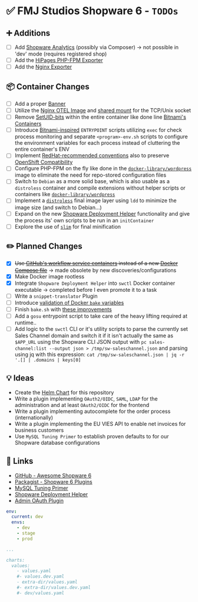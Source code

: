 # ✅ FMJ Studios Shopware 6 - `TODOs`

## ➕ Additions

- [ ] Add [Shopware Analytics](https://store.shopware.com/en/swag541977532977f/shopware-analytics.html) (possibly via
  Composer) -> not possible in 'dev' mode (requires registered shop)
- [ ] Add the [HiPages PHP-FPM Exporter](https://github.com/hipages/php-fpm_exporter)
- [ ] Add the [Nginx Exporter](https://github.com/nginxinc/nginx-prometheus-exporter)

## 📦 Container Changes

- [ ] Add a proper [Banner](http://patorjk.com/software/taag/#p=display&f=Doom&t=FMJ%20Studios%20-%20Shopware%206)
- [ ] Utilize
  the [Nginx OTEL Image](https://github.com/nginxinc/docker-nginx/blob/e78cf70ce7b73a0c9ea734c9cf8aaaa283c1cc5a/stable/debian-otel/Dockerfile)
  and [shared mount](https://tkacz.pro/kubernetes-nginx-and-php-fpm/) for the TCP/Unix socket
- [ ]
  Remove [SetUID-bits](https://eng.libretexts.org/Bookshelves/Computer_Science/Operating_Systems/Linux_-_The_Penguin_Marches_On_(McClanahan)/03%3A_Permission_and_Ownership_Management/3.04%3A_Special_Permission_Types_The_setuid_Bit#:~:text=The%20set%20user%20id%20bit,the%20user%20who%20launched%20it.)
  within the entire container like done
  line [Bitnami's Containers](https://github.com/bitnami/containers/blob/main/bitnami/redis/7.4/debian-12/Dockerfile#L48)
- [ ]
  Introduce [Bitnami-inspired](https://github.com/bitnami/containers/blob/main/bitnami/wordpress/6/debian-12/rootfs/opt/bitnami/scripts/wordpress/entrypoint.sh)
  `ENTRYPOINT` scripts utilizing `exec` for check process monitoring and separate `<program>-env.sh` scripts to
  configure the environment variables for each process instead of cluttering the entire container's ENV
- [ ]
  Implement [RedHat-recommended conventions](https://developers.redhat.com/articles/2023/03/23/10-tips-writing-secure-maintainable-dockerfiles)
  also to
  preserve [OpenShift Compatibility](https://developers.redhat.com/blog/2020/10/26/adapting-docker-and-kubernetes-containers-to-run-on-red-hat-openshift-container-platform#)
- [ ] Configure PHP-FPM on the fly like done in the [
  `docker-library/wordpress`](https://github.com/docker-library/wordpress/blob/master/latest/php8.3/fpm-alpine/Dockerfile)
  image to eliminate the need for repo-stored configuration files
- [ ] Switch to `Debian` as a more solid base, which is also usable as a `distroless` container and compile extensions
  without helper scripts or containers like [
  `docker-library/wordpress`](https://github.com/docker-library/wordpress/blob/master/latest/php8.3/fpm/Dockerfile)
- [ ] Implement a [`distroless`](https://github.com/s6n-labs/distroless-php/blob/main/Dockerfile) final image layer
  using `ldd` to minimize the image size (and switch to Debian...)
- [ ] Expand on
  the
  new [Shopware Deployment Helper](https://developer.shopware.com/docs/guides/hosting/installation-updates/deployments/deployment-helper.html)
  functionality and give the process its' own scripts to be run in an `initContainer`
- [ ] Explore the use of [`slim`](https://github.com/slimtoolkit/slim) for final minification

## ✏️ Planned Changes

- [x] ~~Use [GitHub's workflow service containers][github_service_containers] instead of a new
  [Docker Compose file][ci_compose]~~ -> made obsolete by new discoveries/configurations
- [x] Make Docker image rootless
- [x] Integrate `Shopware Deployment Helper` into `swctl` Docker container executable -> completed before I even promote
  it to a task
- [ ] Write a `snippet-translator` Plugin
- [ ] Introduce [validation of Docker
  `bake` variables](https://docs.docker.com/build/bake/variables/#validating-variables)
- [ ] Finish `bake.sh`
  with [these improvements](https://stackoverflow.com/questions/19331497/set-environment-variables-from-file-of-key-value-pairs)
- [ ] Add a `gosu` entrypoint script to take care of the heavy lifting required at runtime..
- [ ] Add logic to the `swctl` CLI or it's utility scripts to parse the currently set Sales Channel domain and switch it
  if it isn't actually the same as `$APP_URL` using the Shopware CLI JSON output with
  `pc sales-channel:list --output json > /tmp/sw-saleschannel.json` and parsing using jq with this expression:
  `cat /tmp/sw-saleschannel.json | jq -r '.[] | .domains | keys[0]`

## 💡 Ideas

- Create the [Helm Chart](https://github.com/fmjstudios/helm) for this repository
- Write a plugin implementing `OAuth2/OIDC`, `SAML`, `LDAP` for the administration and at least `OAuth2/OIDC` for the
  frontend
- Write a plugin implementing autocomplete for the order process (internationally)
- Write a plugin implementing the EU VIES API to enable net invoices for business customers
- Use `MySQL Tuning Primer` to establish proven defaults to for our Shopware database configurations

## 🔗 Links

- [GitHub - Awesome Shopware 6](https://github.com/elgentos/awesome-shopware6 "GitHub Awesome Shopware 6")
- [Packagist - Shopware 6 Plugins](https://packagist.org/?query=shopware&type=shopware-platform-plugin "Packagist Shopware Plugins")
- [MySQL Tuning Primer](https://github.com/BMDan/tuning-primer.sh "MySQL Primer")
- [Shopware Deployment Helper](https://developer.shopware.com/docs/guides/hosting/installation-updates/deployments/deployment-helper.html)
- [Admin OAuth Plugin](https://github.com/HEPTACOM/HeptacomShopwarePlatformAdminOpenAuth)

<!-- INTERNAL REFERENCES -->

<!-- File references -->

[ci_compose]: ../ci/compose.yaml

<!-- General links -->

[github_service_containers]: https://docs.github.com/en/actions/use-cases-and-examples/using-containerized-services/creating-postgresql-service-containers

```yaml
env:
  current: dev
  envs:
    - dev
    - stage
    - prod

...

charts:
  values:
    - values.yaml
    #- values.dev.yaml
    - extra-dir/values.yaml
    #- extra-dir/values.dev.yaml
    #- dev/values.yaml
```
